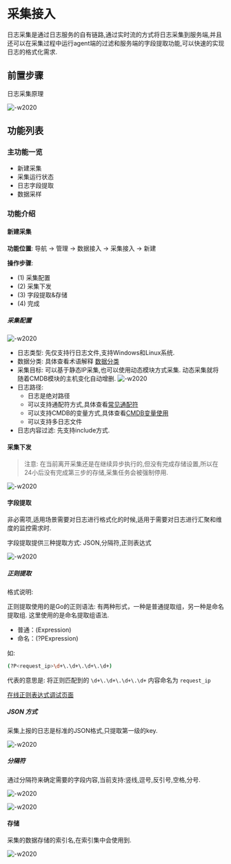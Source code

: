 # 采集接入

日志采集是通过日志服务的自有链路,通过实时流的方式将日志采集到服务端,并且还可以在采集过程中运行agent端的过滤和服务端的字段提取功能,可以快速的实现日志的格式化需求.

## 前置步骤

日志采集原理

![-w2020](media/15774222247800.jpg)

## 功能列表

### 主功能一览

* 新建采集
* 采集运行状态
* 日志字段提取
* 数据采样

### 功能介绍

#### 新建采集

**功能位置**: 导航 →  管理 → 数据接入 →  采集接入 →  新建

**操作步骤**:

* (1) 采集配置
* (2) 采集下发
* (3) 字段提取&存储
* (4) 完成

##### 采集配置

![-w2020](media/15774247992632.jpg)

* 日志类型: 先仅支持行日志文件,支持Windows和Linux系统.
* 数据分类: 具体查看术语解释 [数据分类](../concepts/glossary.md)
* 采集目标: 可以基于静态IP采集,也可以使用动态模块方式采集. 动态采集就将随着CMDB模块的主机变化自动增删.
    ![-w2020](media/15774247261632.jpg)
* 日志路径:
    * 日志是绝对路径
    * 可以支持通配符方式,具体查看[常见通配符](../addenda/wildcard.md)
    * 可以支持CMDB的变量方式,具体查看[CMDB变量使用](../addenda/cmdb_var.md)
    * 可以支持多日志文件
* 日志内容过滤: 先支持include方式.

#### 采集下发

> 注意: 在当前离开采集还是在继续异步执行的,但没有完成存储设置,所以在24小后没有完成第三步的存储,采集任务会被强制停用.

![-w2020](media/15774268164786.jpg)

#### 字段提取

非必需项,适用场景需要对日志进行格式化的时候,适用于需要对日志进行汇聚和维度的监控需求时.

字段提取提供三种提取方式: JSON,分隔符,正则表达式

![-w2020](media/15774269753258.jpg)

##### 正则提取

格式说明:

正则提取使用的是Go的正则语法: 有两种形式，一种是普通提取组，另一种是命名提取组. 这里使用的是命名提取组语法.

* 普通：(Expression)
* 命名：(?P<name>Expression)

如:

```bash
(?P<request_ip>\d+\.\d+\.\d+\.\d+)
```

代表的意思是: 将正则匹配到的 `\d+\.\d+\.\d+\.\d+` 内容命名为 `request_ip`

[在线正则表达式调试页面](https://www.debuggex.com/)

#####  JSON 方式

采集上报的日志是标准的JSON格式,只提取第一级的key.

![-w2020](media/15774405468816.jpg)

##### 分隔符

通过分隔符来确定需要的字段内容,当前支持:竖线,逗号,反引号,空格,分号.

![-w2020](media/15774276571600.jpg)

![-w2020](media/15774290884163.jpg)

#### 存储

采集的数据存储的索引名,在索引集中会使用到.

![-w2020](media/15774271280504.jpg)
